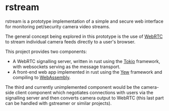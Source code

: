 # rstream

rstream is a prototype implementation of a simple and secure web interface for monitoring pet/security camera video streams.

The general concept being explored in this prototype is the use of [WebRTC](https://webrtc.org) to stream individual camera feeds directly to a user's browser.

This project provides two components:

- A WebRTC signalling server, written in rust using the [Tokio](https://tokio.rs) framework, with websockets serving as the message transport.
- A front-end web app implemented in rust using the [Yew](https://yew.rs) framework and compiling to [WebAssembly](https://webassembly.org).

The third and currently unimplemented component would be the camera-side client component which negotiates connections with users via the signalling server and then converts camera output to WebRTC (this last part can be handled with gstreamer or similar projects). 
